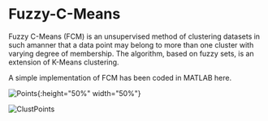 # Fuzzy-C-Means
Fuzzy C-Means (FCM) is an unsupervised method of clustering datasets in such amanner that a data point may belong to more than one cluster with varying degree of membership. The algorithm, based on fuzzy sets, is an extension of K-Means clustering. 

A simple implementation of FCM has been coded in MATLAB here.

![Points](https://user-images.githubusercontent.com/39689610/86534111-65a71300-bef3-11ea-944d-57622d5abfc1.jpg){:height="50%" width="50%"}

![ClustPoints](https://user-images.githubusercontent.com/39689610/86534123-7a83a680-bef3-11ea-9ab4-7aa9b0dfacdf.jpg)

